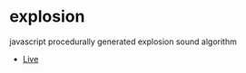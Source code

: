 # explosion
javascript procedurally generated explosion sound algorithm
- [Live](https://bacionejs.github.io/explosion)
